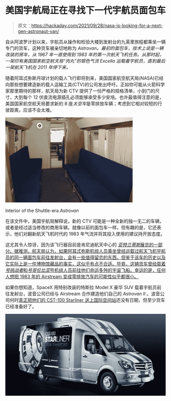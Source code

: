 # 美国宇航局正在寻找下一代宇航员面包车

> 原文：<https://hackaday.com/2021/09/28/nasa-is-looking-for-a-next-gen-astronaut-van/>

自从阿波罗计划以来，宇航员从操作和检验大楼到发射台的九英里旅程都乘坐一辆专门的货车，这种货车被亲切地称为 *Astrovan。最初的面包车，技术上说是一辆改装的房车，从 1967 年一直使用到 1983 年的第一次航天飞机任务。从那时起，一架印有美国国家航空航天局“肉丸”的银色气流 Excella 运载着宇航员，直到最后一架航天飞机在 2011 年停下来。*

随着阿耳忒弥斯月球计划的载人飞行即将到来，美国国家航空航天局(NASA)已经向那些想要建造新的载人运输工具(CTV)的公司发出呼吁。正如你可能从火箭科学家那里期待的那样，航天局为新 CTV 提供了一份严格的规格清单，小到门的尺寸，大到每个 12 伏直流电源插孔必须能够承受多少安培。也许最值得注意的是，美国国家航空航天局要求新的 8 座*太空车*是零排放车辆；考虑到它相对较短的行驶距离，应该不会太难。

[![](img/6dc818a5d6d65e6fba570ccb42b0e431.png)](https://hackaday.com/wp-content/uploads/2021/09/astrovan_detail1.jpg)

Interior of the Shuttle-era *Astrovan*

在该文件中，美国宇航局解释说，新的 CTV 可能是一种全新的独一无二的车辆，或者是经过适当修改的商用车辆，就像以前的面包车一样。但有趣的是，它还表示，他们对翻新航天飞机时代的 1983 年气流并将其投入使用的建议持开放态度。

这尤其令人惊讶，因为该飞行器目前是肯尼迪航天中心的 [*亚特兰蒂斯*展览的一部分。据推测，航天局认为，如果阿耳忒弥斯机组人员乘坐曾经运载过航天飞机宇航员的同一辆面包车前往发射台，会有一些值得留恋的东西，但鉴于该车的历史以及它实际上是一件博物馆藏品的事实，这似乎有点不合适。毕竟，这辆货车曾经载着*号挑战者*和*号哥伦比亚*号机组人员前往他们命运多舛的宇宙飞船。幸运的是，任何人想把 1983 年的 Airstream 变成零排放汽车的可能性似乎都很小。](https://hackaday.com/2019/06/18/an-evening-with-space-shuttle-atlantis/)

如果你想知道，SpaceX 用特别改装的特斯拉 Model X 豪华 SUV 载着宇航员前往发射台，波音公司已经与 Airstream 合作建造他们自己的 *Astrovan II* 。波音公司何时[真正把他们的 CST-100 Starliner 送上国际空间站](https://hackaday.com/2019/12/20/boeings-starliner-fails-to-reach-space-station/)还没有日期，但至少货车已经准备好了。

[![](img/ba071e866eb87ba085ccbb656c0cf9bb.png)](https://hackaday.com/wp-content/uploads/2021/09/astrovan_detail2.jpg)